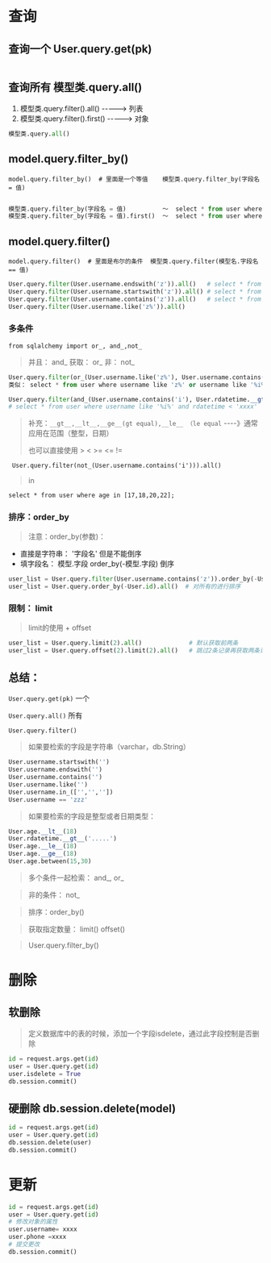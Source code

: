 # 查询

## 查询一个 User.query.get(pk)

```

```

## 查询所有 模型类.query.all() 

1. 模型类.query.filter().all()    -----> 列表
2. 模型类.query.filter().first()  -----> 对象

```python
模型类.query.all()
```

## model.query.filter_by()

`model.query.filter_by()  # 里面是一个等值    模型类.query.filter_by(字段名 = 值)`

```python

模型类.query.filter_by(字段名 = 值)          ～  select * from user where 字段=值；
模型类.query.filter_by(字段名 = 值).first()  ～  select * from user where 字段=值 limit..；
```

## model.query.filter() 

`model.query.filter()  # 里面是布尔的条件  模型类.query.filter(模型名.字段名 == 值)`

```python
User.query.filter(User.username.endswith('z')).all()   # select * from user where username like '%z';
User.query.filter(User.username.startswith('z')).all() # select * from user where username like 'z%';
User.query.filter(User.username.contains('z')).all()   # select * from user where username like '%z%';
User.query.filter(User.username.like('z%')).all()
```

### 多条件

`from sqlalchemy import or_, and_,not_`

> 并且： and_    获取： or_   非： not_

```python
User.query.filter(or_(User.username.like('z%'), User.username.contains('i'))).all()
类似： select * from user where username like 'z%' or username like '%i%';

User.query.filter(and_(User.username.contains('i'), User.rdatetime.__gt__('2020-05-25 10:30:00'))).all()
# select * from user where username like '%i%' and rdatetime < 'xxxx'
```

> 补充：`__gt__,__lt__,__ge__(gt equal),__le__ （le equal`  ----》通常应用在范围（整型，日期）
>
> 也可以直接使用 >  <  >=  <=  !=

` User.query.filter(not_(User.username.contains('i'))).all()`

> in

`select * from user where age in [17,18,20,22];`



### 排序：order_by

> 注意：order_by(参数)：

- 直接是字符串： '字段名'  但是不能倒序
- 填字段名： 模型.字段    order_by(-模型.字段)  倒序

```python
user_list = User.query.filter(User.username.contains('z')).order_by(-User.rdatetime).all()  # 先筛选再排序
user_list = User.query.order_by(-User.id).all()  # 对所有的进行排序
```



### 限制： limit

> limit的使用 + offset

```python
user_list = User.query.limit(2).all()             # 默认获取前两条
user_list = User.query.offset(2).limit(2).all()   # 跳过2条记录再获取两条记录
```

 ## 总结：

`User.query.get(pk)`  一个

`User.query.all()`    所有

`User.query.filter()`  

> 如果要检索的字段是字符串（varchar，db.String）

```python
User.username.startswith('')
User.username.endswith('')
User.username.contains('')
User.username.like('')
User.username.in_(['','',''])
User.username == 'zzz'
```

> 如果要检索的字段是整型或者日期类型：

```python
User.age.__lt__(18)
User.rdatetime.__gt__('.....')
User.age.__le__(18)
User.age.__ge__(18)
User.age.between(15,30)
```

> 多个条件一起检索： and_, or_

> 非的条件： not_

> 排序：order_by()

> 获取指定数量： limit() offset()

> User.query.filter_by()



# 删除

## 软删除

> 定义数据库中的表的时候，添加一个字段isdelete，通过此字段控制是否删除

```python
id = request.args.get(id)
user = User.query.get(id)
user.isdelete = True
db.session.commit()
```

## 硬删除 db.session.delete(model)

```python
id = request.args.get(id)
user = User.query.get(id)
db.session.delete(user)
db.session.commit()
```



#  更新

```python
id = request.args.get(id)
user = User.query.get(id)
# 修改对象的属性
user.username= xxxx
user.phone =xxxx
# 提交更改
db.session.commit()
```

